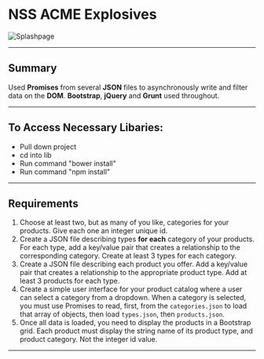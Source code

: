 # NSS ACME Explosives

![Splashpage]()

<hr>

## Summary
Used **Promises** from several **JSON** files to asynchronously write and filter data on the **DOM**. **Bootstrap**, **jQuery** and **Grunt** used throughout.

<hr>

## To Access Necessary Libaries: 
 - Pull down project
 - cd into lib
 - Run command "bower install"
 - Run command "npm install"

<hr>

## Requirements
1. Choose at least two, but as many of you like, categories for your products. Give each one an integer unique id.
1. Create a JSON file describing types **for each** category of your products. For each type, add a key/value pair that creates a relationship to the corresponding category. Create at least 3 types for each category.
1. Create a JSON file describing each product you offer. Add a key/value pair that creates a relationship to the appropriate product type. Add at least 3 products for each type.
1. Create a simple user interface for your product catalog where a user can select a category from a dropdown. When a category is selected, you must use Promises to read, first, from the `categories.json` to load that array of objects, then load `types.json`, then `products.json`.
1. Once all data is loaded, you need to display the products in a Bootstrap grid. Each product must display the string name of its product type, and product category. Not the integer id value.

<hr>
